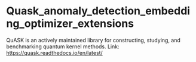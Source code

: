 # Quask_anomaly_detection_embedding_optimizer_extensions
QuASK is an actively maintained library for constructing, studying, and benchmarking quantum kernel methods. Link: https://quask.readthedocs.io/en/latest/
